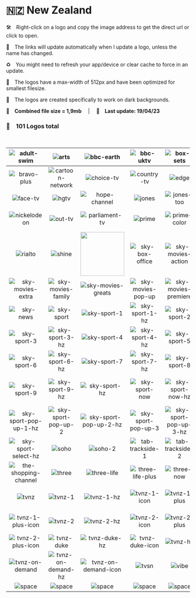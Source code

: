 🇳🇿 New Zealand
===============

🛠 Right-click on a logo and copy the image address to get the direct url or click to open.

🔗 The links will update automatically when I update a logo, unless the name has changed.

♻️ You might need to refresh your app/device or clear cache to force in an update.

📐 The logos have a max-width of 512px and have been optimized for smallest filesize.

🖤 The logos are created specifically to work on dark backgrounds.

💾 __Combined file size = 1,9mb__  |  📅 __Last update: 19/04/23__  

### 🎨 __101 Logos total__

 

| ![adult-swim] | ![arts] | ![bbc-earth] | ![bbc-uktv] | ![box-sets] | ![bravo] |
|:-:|:-:|:-:|:-:|:-:|:-:|
| ![bravo-plus] | ![cartoon-network] | ![choice-tv] | ![country-tv] | ![edge] | ![edge-slogan] |
| ![face-tv] | ![hgtv] | ![hope-channel] | ![jones] | ![jones-too] | ![maori-television] |
| ![nickelodeon] | ![out-tv] | ![parliament-tv] | ![prime] | ![prime-color] | ![prime-plus-color] |
| ![rialto] | ![shine] | <img src=https://raw.githubusercontent.com/cybertsotsi/tv/master/countries/new-zealand/sky-5-nz.png height="120px"> | ![sky-box-office] | ![sky-movies-action] | ![sky-movies-classics] |
| ![sky-movies-extra] | ![sky-movies-family] | ![sky-movies-greats] | ![sky-movies-pop-up] | ![sky-movies-premiere] | ![sky-movies-vintage] |
| ![sky-news] | ![sky-sport] | ![sky-sport-1] | ![sky-sport-1-hz] | ![sky-sport-2] | ![sky-sport-2-hz] |
| ![sky-sport-3] | ![sky-sport-3-hz] | ![sky-sport-4] | ![sky-sport-4-hz] | ![sky-sport-5] | ![sky-sport-5-hz] |
| ![sky-sport-6] | ![sky-sport-6-hz] | ![sky-sport-7] | ![sky-sport-7-hz] | ![sky-sport-8] | ![sky-sport-8-hz] |
| ![sky-sport-9] | ![sky-sport-9-hz] | ![sky-sport-hz] | ![sky-sport-now] | ![sky-sport-now-hz] | ![sky-sport-pop-up-1] |
| ![sky-sport-pop-up-1-hz] | ![sky-sport-pop-up-2] | ![sky-sport-pop-up-2-hz] | ![sky-sport-pop-up-3] | ![sky-sport-pop-up-3-hz] | ![sky-sport-select] |
| ![sky-sport-select-hz] | ![soho] | ![soho-2] | ![tab-trackside-1] | ![tab-trackside-2] | ![te-reo] |
| ![the-shopping-channel] | ![three] | ![three-life] | ![three-life-plus] | ![three-now] | ![three-plus] |
| ![tvnz] | ![tvnz-1] | ![tvnz-1-hz] | ![tvnz-1-icon] | ![tvnz-1-plus] | ![tvnz-1-plus-hz] |
| ![tvnz-1-plus-icon] | ![tvnz-2] | ![tvnz-2-hz] | ![tvnz-2-icon] | ![tvnz-2-plus] | ![tvnz-2-plus-hz] |
| ![tvnz-2-plus-icon] | ![tvnz-duke] | ![tvnz-duke-hz] | ![tvnz-duke-icon] | ![tvnz-hz] | ![tvnz-icon] |
| ![tvnz-on-demand] | ![tvnz-on-demand-hz] | ![tvnz-on-demand-icon] | ![tvsn] | ![vibe] |  |
| ![space] | ![space] | ![space] | ![space] | ![space] | ![space] |

[adult-swim]:https://raw.githubusercontent.com/cybertsotsi/tv/master/countries/new-zealand/adult-swim-nz.png
[arts]:https://raw.githubusercontent.com/cybertsotsi/tv/master/countries/new-zealand/arts-nz.png
[bbc-earth]:https://raw.githubusercontent.com/cybertsotsi/tv/master/countries/new-zealand/bbc-earth-nz.png
[bbc-uktv]:https://raw.githubusercontent.com/cybertsotsi/tv/master/countries/new-zealand/bbc-uktv-nz.png
[box-sets]:https://raw.githubusercontent.com/cybertsotsi/tv/master/countries/new-zealand/box-sets-nz.png
[bravo]:https://raw.githubusercontent.com/cybertsotsi/tv/master/countries/new-zealand/bravo-nz.png
[bravo-plus]:https://raw.githubusercontent.com/cybertsotsi/tv/master/countries/new-zealand/bravo-plus-nz.png
[cartoon-network]:https://raw.githubusercontent.com/cybertsotsi/tv/master/countries/new-zealand/cartoon-network-nz.png
[choice-tv]:https://raw.githubusercontent.com/cybertsotsi/tv/master/countries/new-zealand/choice-tv-nz.png
[country-tv]:https://raw.githubusercontent.com/cybertsotsi/tv/master/countries/new-zealand/country-tv-nz.png
[edge]:https://raw.githubusercontent.com/cybertsotsi/tv/master/countries/new-zealand/edge-nz.png
[edge-slogan]:https://raw.githubusercontent.com/cybertsotsi/tv/master/countries/new-zealand/edge-slogan-nz.png
[face-tv]:https://raw.githubusercontent.com/cybertsotsi/tv/master/countries/new-zealand/face-tv-nz.png
[hgtv]:https://raw.githubusercontent.com/cybertsotsi/tv/master/countries/new-zealand/hgtv-nz.png
[hope-channel]:https://raw.githubusercontent.com/cybertsotsi/tv/master/countries/new-zealand/hope-channel-nz.png
[jones]:https://raw.githubusercontent.com/cybertsotsi/tv/master/countries/new-zealand/jones-nz.png
[jones-too]:https://raw.githubusercontent.com/cybertsotsi/tv/master/countries/new-zealand/jones-too-nz.png
[maori-television]:https://raw.githubusercontent.com/cybertsotsi/tv/master/countries/new-zealand/maori-television-nz.png
[nickelodeon]:https://raw.githubusercontent.com/cybertsotsi/tv/master/countries/new-zealand/nickelodeon-nz.png
[out-tv]:https://raw.githubusercontent.com/cybertsotsi/tv/master/countries/new-zealand/out-tv-nz.png
[parliament-tv]:https://raw.githubusercontent.com/cybertsotsi/tv/master/countries/new-zealand/parliament-tv-nz.png
[prime]:https://raw.githubusercontent.com/cybertsotsi/tv/master/countries/new-zealand/prime-nz.png
[prime-color]:https://raw.githubusercontent.com/cybertsotsi/tv/master/countries/new-zealand/prime-color-nz.png
[prime-plus-color]:https://raw.githubusercontent.com/cybertsotsi/tv/master/countries/new-zealand/prime-plus-color-nz.png
[rialto]:https://raw.githubusercontent.com/cybertsotsi/tv/master/countries/new-zealand/rialto-nz.png
[shine]:https://raw.githubusercontent.com/cybertsotsi/tv/master/countries/new-zealand/shine-nz.png
[sky-5]:https://raw.githubusercontent.com/cybertsotsi/tv/master/countries/new-zealand/sky-5-nz.png
[sky-box-office]:https://raw.githubusercontent.com/cybertsotsi/tv/master/countries/new-zealand/sky-box-office-nz.png
[sky-movies-action]:https://raw.githubusercontent.com/cybertsotsi/tv/master/countries/new-zealand/sky-movies-action-nz.png
[sky-movies-classics]:https://raw.githubusercontent.com/cybertsotsi/tv/master/countries/new-zealand/sky-movies-classics-nz.png
[sky-movies-extra]:https://raw.githubusercontent.com/cybertsotsi/tv/master/countries/new-zealand/sky-movies-extra-nz.png
[sky-movies-family]:https://raw.githubusercontent.com/cybertsotsi/tv/master/countries/new-zealand/sky-movies-family-nz.png
[sky-movies-greats]:https://raw.githubusercontent.com/cybertsotsi/tv/master/countries/new-zealand/sky-movies-greats-nz.png
[sky-movies-pop-up]:https://raw.githubusercontent.com/cybertsotsi/tv/master/countries/new-zealand/sky-movies-pop-up-nz.png
[sky-movies-premiere]:https://raw.githubusercontent.com/cybertsotsi/tv/master/countries/new-zealand/sky-movies-premiere-nz.png
[sky-movies-vintage]:https://raw.githubusercontent.com/cybertsotsi/tv/master/countries/new-zealand/sky-movies-vintage-nz.png
[sky-news]:https://raw.githubusercontent.com/cybertsotsi/tv/master/countries/new-zealand/sky-news-nz.png
[sky-sport]:https://raw.githubusercontent.com/cybertsotsi/tv/master/countries/new-zealand/sky-sport-nz.png
[sky-sport-1]:https://raw.githubusercontent.com/cybertsotsi/tv/master/countries/new-zealand/sky-sport-1-nz.png
[sky-sport-1-hz]:https://raw.githubusercontent.com/cybertsotsi/tv/master/countries/new-zealand/sky-sport-1-hz-nz.png
[sky-sport-2]:https://raw.githubusercontent.com/cybertsotsi/tv/master/countries/new-zealand/sky-sport-2-nz.png
[sky-sport-2-hz]:https://raw.githubusercontent.com/cybertsotsi/tv/master/countries/new-zealand/sky-sport-2-hz-nz.png
[sky-sport-3]:https://raw.githubusercontent.com/cybertsotsi/tv/master/countries/new-zealand/sky-sport-3-nz.png
[sky-sport-3-hz]:https://raw.githubusercontent.com/cybertsotsi/tv/master/countries/new-zealand/sky-sport-3-hz-nz.png
[sky-sport-4]:https://raw.githubusercontent.com/cybertsotsi/tv/master/countries/new-zealand/sky-sport-4-nz.png
[sky-sport-4-hz]:https://raw.githubusercontent.com/cybertsotsi/tv/master/countries/new-zealand/sky-sport-4-hz-nz.png
[sky-sport-5]:https://raw.githubusercontent.com/cybertsotsi/tv/master/countries/new-zealand/sky-sport-5-nz.png
[sky-sport-5-hz]:https://raw.githubusercontent.com/cybertsotsi/tv/master/countries/new-zealand/sky-sport-5-hz-nz.png
[sky-sport-6]:https://raw.githubusercontent.com/cybertsotsi/tv/master/countries/new-zealand/sky-sport-6-nz.png
[sky-sport-6-hz]:https://raw.githubusercontent.com/cybertsotsi/tv/master/countries/new-zealand/sky-sport-6-hz-nz.png
[sky-sport-7]:https://raw.githubusercontent.com/cybertsotsi/tv/master/countries/new-zealand/sky-sport-7-nz.png
[sky-sport-7-hz]:https://raw.githubusercontent.com/cybertsotsi/tv/master/countries/new-zealand/sky-sport-7-hz-nz.png
[sky-sport-8]:https://raw.githubusercontent.com/cybertsotsi/tv/master/countries/new-zealand/sky-sport-8-nz.png
[sky-sport-8-hz]:https://raw.githubusercontent.com/cybertsotsi/tv/master/countries/new-zealand/sky-sport-8-hz-nz.png
[sky-sport-9]:https://raw.githubusercontent.com/cybertsotsi/tv/master/countries/new-zealand/sky-sport-9-nz.png
[sky-sport-9-hz]:https://raw.githubusercontent.com/cybertsotsi/tv/master/countries/new-zealand/sky-sport-9-hz-nz.png
[sky-sport-hz]:https://raw.githubusercontent.com/cybertsotsi/tv/master/countries/new-zealand/sky-sport-hz-nz.png
[sky-sport-now]:https://raw.githubusercontent.com/cybertsotsi/tv/master/countries/new-zealand/sky-sport-now-nz.png
[sky-sport-now-hz]:https://raw.githubusercontent.com/cybertsotsi/tv/master/countries/new-zealand/sky-sport-now-hz-nz.png
[sky-sport-pop-up-1]:https://raw.githubusercontent.com/cybertsotsi/tv/master/countries/new-zealand/sky-sport-pop-up-1-nz.png
[sky-sport-pop-up-1-hz]:https://raw.githubusercontent.com/cybertsotsi/tv/master/countries/new-zealand/sky-sport-pop-up-1-hz-nz.png
[sky-sport-pop-up-2]:https://raw.githubusercontent.com/cybertsotsi/tv/master/countries/new-zealand/sky-sport-pop-up-2-nz.png
[sky-sport-pop-up-2-hz]:https://raw.githubusercontent.com/cybertsotsi/tv/master/countries/new-zealand/sky-sport-pop-up-2-hz-nz.png
[sky-sport-pop-up-3]:https://raw.githubusercontent.com/cybertsotsi/tv/master/countries/new-zealand/sky-sport-pop-up-3-nz.png
[sky-sport-pop-up-3-hz]:https://raw.githubusercontent.com/cybertsotsi/tv/master/countries/new-zealand/sky-sport-pop-up-3-hz-nz.png
[sky-sport-select]:https://raw.githubusercontent.com/cybertsotsi/tv/master/countries/new-zealand/sky-sport-select-nz.png
[sky-sport-select-hz]:https://raw.githubusercontent.com/cybertsotsi/tv/master/countries/new-zealand/sky-sport-select-hz-nz.png
[soho]:https://raw.githubusercontent.com/cybertsotsi/tv/master/countries/new-zealand/soho-nz.png
[soho-2]:https://raw.githubusercontent.com/cybertsotsi/tv/master/countries/new-zealand/soho-2-nz.png
[tab-trackside-1]:https://raw.githubusercontent.com/cybertsotsi/tv/master/countries/new-zealand/tab-trackside-1-nz.png
[tab-trackside-2]:https://raw.githubusercontent.com/cybertsotsi/tv/master/countries/new-zealand/tab-trackside-2-nz.png
[te-reo]:https://raw.githubusercontent.com/cybertsotsi/tv/master/countries/new-zealand/te-reo-nz.png
[the-shopping-channel]:https://raw.githubusercontent.com/cybertsotsi/tv/master/countries/new-zealand/the-shopping-channel-nz.png
[three]:https://raw.githubusercontent.com/cybertsotsi/tv/master/countries/new-zealand/three-nz.png
[three-life]:https://raw.githubusercontent.com/cybertsotsi/tv/master/countries/new-zealand/three-life-nz.png
[three-life-plus]:https://raw.githubusercontent.com/cybertsotsi/tv/master/countries/new-zealand/three-life-plus-nz.png
[three-now]:https://raw.githubusercontent.com/cybertsotsi/tv/master/countries/new-zealand/three-now-nz.png
[three-plus]:https://raw.githubusercontent.com/cybertsotsi/tv/master/countries/new-zealand/three-plus-nz.png
[tvnz]:https://raw.githubusercontent.com/cybertsotsi/tv/master/countries/new-zealand/tvnz-nz.png
[tvnz-1]:https://raw.githubusercontent.com/cybertsotsi/tv/master/countries/new-zealand/tvnz-1-nz.png
[tvnz-1-hz]:https://raw.githubusercontent.com/cybertsotsi/tv/master/countries/new-zealand/tvnz-1-hz-nz.png
[tvnz-1-icon]:https://raw.githubusercontent.com/cybertsotsi/tv/master/countries/new-zealand/tvnz-1-icon-nz.png
[tvnz-1-plus]:https://raw.githubusercontent.com/cybertsotsi/tv/master/countries/new-zealand/tvnz-1-plus-nz.png
[tvnz-1-plus-hz]:https://raw.githubusercontent.com/cybertsotsi/tv/master/countries/new-zealand/tvnz-1-plus-hz-nz.png
[tvnz-1-plus-icon]:https://raw.githubusercontent.com/cybertsotsi/tv/master/countries/new-zealand/tvnz-1-plus-icon-nz.png
[tvnz-2]:https://raw.githubusercontent.com/cybertsotsi/tv/master/countries/new-zealand/tvnz-2-nz.png
[tvnz-2-hz]:https://raw.githubusercontent.com/cybertsotsi/tv/master/countries/new-zealand/tvnz-2-hz-nz.png
[tvnz-2-icon]:https://raw.githubusercontent.com/cybertsotsi/tv/master/countries/new-zealand/tvnz-2-icon-nz.png
[tvnz-2-plus]:https://raw.githubusercontent.com/cybertsotsi/tv/master/countries/new-zealand/tvnz-2-plus-nz.png
[tvnz-2-plus-hz]:https://raw.githubusercontent.com/cybertsotsi/tv/master/countries/new-zealand/tvnz-2-plus-hz-nz.png
[tvnz-2-plus-icon]:https://raw.githubusercontent.com/cybertsotsi/tv/master/countries/new-zealand/tvnz-2-plus-icon-nz.png
[tvnz-duke]:https://raw.githubusercontent.com/cybertsotsi/tv/master/countries/new-zealand/tvnz-duke-nz.png
[tvnz-duke-hz]:https://raw.githubusercontent.com/cybertsotsi/tv/master/countries/new-zealand/tvnz-duke-hz-nz.png
[tvnz-duke-icon]:https://raw.githubusercontent.com/cybertsotsi/tv/master/countries/new-zealand/tvnz-duke-icon-nz.png
[tvnz-hz]:https://raw.githubusercontent.com/cybertsotsi/tv/master/countries/new-zealand/tvnz-hz-nz.png
[tvnz-icon]:https://raw.githubusercontent.com/cybertsotsi/tv/master/countries/new-zealand/tvnz-icon-nz.png
[tvnz-on-demand]:https://raw.githubusercontent.com/cybertsotsi/tv/master/countries/new-zealand/tvnz-on-demand-nz.png
[tvnz-on-demand-hz]:https://raw.githubusercontent.com/cybertsotsi/tv/master/countries/new-zealand/tvnz-on-demand-hz-nz.png
[tvnz-on-demand-icon]:https://raw.githubusercontent.com/cybertsotsi/tv/master/countries/new-zealand/tvnz-on-demand-icon-nz.png
[tvsn]:https://raw.githubusercontent.com/cybertsotsi/tv/master/countries/new-zealand/tvsn-nz.png
[vibe]:https://raw.githubusercontent.com/cybertsotsi/tv/master/countries/new-zealand/vibe-nz.png

[space]:https://raw.githubusercontent.com/cybertsotsi/tv/master/misc/%CE%A9/space-1500.png
